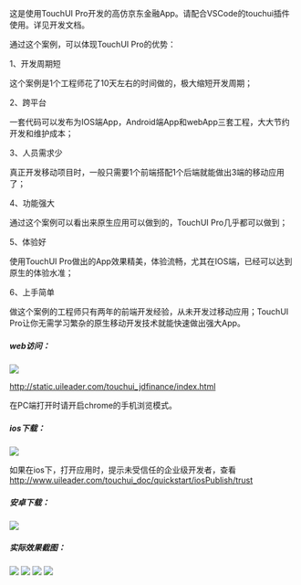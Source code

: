 这是使用TouchUI Pro开发的高仿京东金融App。请配合VSCode的touchui插件使用。详见开发文档。

通过这个案例，可以体现TouchUI Pro的优势：



1、开发周期短

这个案例是1个工程师花了10天左右的时间做的，极大缩短开发周期；

2、跨平台

一套代码可以发布为IOS端App，Android端App和webApp三套工程，大大节约开发和维护成本；

3、人员需求少

真正开发移动项目时，一般只需要1个前端搭配1个后端就能做出3端的移动应用了；

4、功能强大

通过这个案例可以看出来原生应用可以做到的，TouchUI Pro几乎都可以做到；

5、体验好

使用TouchUI Pro做出的App效果精美，体验流畅，尤其在IOS端，已经可以达到原生的体验水准；

6、上手简单

做这个案例的工程师只有两年的前端开发经验，从未开发过移动应用；TouchUI Pro让你无需学习繁杂的原生移动开发技术就能快速做出强大App。





##### web访问：

 <img src="http://images.uileader.com/20180201/ff525c1a-39c0-4396-a38c-2989c0ad1db8.png" />

<a href="http://static.uileader.com/touchui_jdfinance/index.html" target="_blank">http://static.uileader.com/touchui_jdfinance/index.html</a>

在PC端打开时请开启chrome的手机浏览模式。



##### ios下载：

 <img src="http://images.uileader.com/20180201/ce744e5c-d85d-495f-bced-936a6fc1a5b7.png" />

如果在ios下，打开应用时，提示未受信任的企业级开发者，查看 
<a href="http://www.uileader.com/touchui_doc/quickstart/iosPublish/trust" target="_blank">http://www.uileader.com/touchui_doc/quickstart/iosPublish/trust</a>





##### 安卓下载：

 <img src="http://images.uileader.com/20180114/14e1be9c-02b1-41a3-af34-dffc884364c6.png" />





##### 实际效果截图：

 <img src="http://images.uileader.com/20180114/8bfc65e9-ac20-4b13-9601-c346b483e92e.png" />



 <img src="http://images.uileader.com/20180114/6736fe2b-be49-488b-9055-f6881be5194b.png" />



 <img src="http://images.uileader.com/20180114/8e6a5a74-9685-47ef-aa1a-468a3f8f511b.png" />



 <img src="http://images.uileader.com/20180114/7f55983a-ea17-4801-b3a3-dfde5ce1307c.png" />
